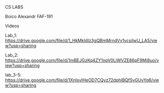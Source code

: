 CS LABS

Boico Alexandr
FAF-191


Videos

Lab_1:    https://drive.google.com/file/d/1_HkMkldIz3gQBmMrndVv1ycsilwU_LA5/view?usp=sharing

Lab_2:    https://drive.google.com/file/d/1mBEJGzKq4ZY1npV0LiWVZE86pF9Mi8uo/view?usp=sharing

lab_3-5:  https://drive.google.com/file/d/1XnIsvIHeOD7CQyz72dphlBQfSyGUvYq6/view?usp=sharing


